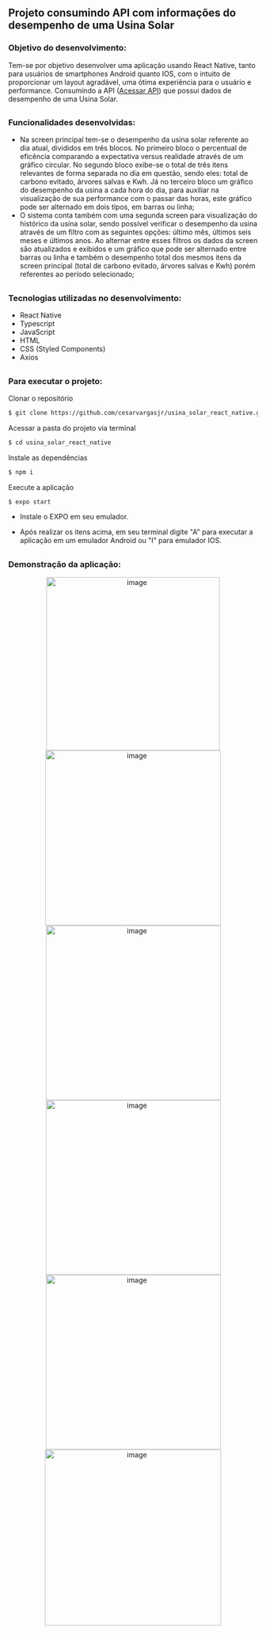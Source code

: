 ## Projeto consumindo API com informações do desempenho de uma Usina Solar

### Objetivo do desenvolvimento:

Tem-se por objetivo desenvolver uma aplicação usando React Native, tanto para usuários de smartphones Android quanto IOS, com o intuito de proporcionar um layout agradável, uma ótima experiência para o usuário e performance. Consumindo a API ([Acessar API](https://y-plants-api.bravedesert-7b0b5672.westus2.azurecontainerapps.io/plant/generation)) que possui dados de desempenho de uma Usina Solar.

##

### Funcionalidades desenvolvidas:

- Na screen principal tem-se o desempenho da usina solar referente ao dia atual, divididos em três blocos. No primeiro bloco o percentual de eficência comparando a expectativa versus realidade através de um gráfico circular. No segundo bloco exibe-se o total de três itens relevantes de forma separada no dia em questão, sendo eles: total de carbono evitado, árvores salvas e Kwh. Já no terceiro bloco um gráfico do desempenho da usina a cada hora do dia, para auxiliar na visualização de sua performance com o passar das horas, este gráfico pode ser alternado em dois tipos, em barras ou linha;
- O sistema conta também com uma segunda screen para visualização do histórico da usina solar, sendo possível verificar o desempenho da usina através de um filtro com as seguintes opções: último mês, últimos seis meses e últimos anos. Ao alternar entre esses filtros os dados da screen são atualizados e exibidos e um gráfico que pode ser alternado entre barras ou linha e também o desempenho total dos mesmos itens da screen principal (total de carbono evitado, árvores salvas e Kwh) porém referentes ao período selecionado;

##

### Tecnologias utilizadas no desenvolvimento:

- React Native
- Typescript
- JavaScript
- HTML
- CSS (Styled Components)
- Axios

##

### Para executar o projeto:

Clonar o repositório

```bash
$ git clone https://github.com/cesarvargasjr/usina_solar_react_native.git
```

Acessar a pasta do projeto via terminal

```bash
$ cd usina_solar_react_native
```

Instale as dependências

```bash
$ npm i
```

Execute a aplicação

```bash
$ expo start
```

- Instale o EXPO em seu emulador.

- Após realizar os itens acima, em seu terminal digite "A" para executar a aplicação em um emulador Android ou "I" para emulador IOS.

##

### Demonstração da aplicação:

<p align="center">

<img width="350" alt="image" src="https://github.com/cesarvargasjr/usina_solar_react_native/assets/72532360/9b456317-97e0-4173-acd5-50545aa78a43">

<img width="354" alt="image" src="https://github.com/cesarvargasjr/usina_solar_react_native/assets/72532360/df4a2e20-6081-4fd6-a5b6-0b6211ccc71a">

<img width="353" alt="image" src="https://github.com/cesarvargasjr/usina_solar_react_native/assets/72532360/e697cbc1-5f03-4494-97c6-6ebd930fecad">

<img width="353" alt="image" src="https://github.com/cesarvargasjr/usina_solar_react_native/assets/72532360/d5bc9ac7-0641-4f7e-8407-b7140416379e">

<img width="353" alt="image" src="https://github.com/cesarvargasjr/usina_solar_react_native/assets/72532360/d7d57370-3cf0-4ee6-ad3f-b4b2ee00cb2a">

<img width="356" alt="image" src="https://github.com/cesarvargasjr/usina_solar_react_native/assets/72532360/493f4654-3e70-4ce1-a290-630d9a8a08e7">

</p>
